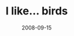 ---
layout: base.njk
title : 'I like... birds' 
view_title : 'I like... birds' 
year : '2008' 
date : '2008-09-15' 
img_file : '/drawing/ilikebirds.jpg' 
html_file : 'ilikebirds' 
next_html : 'ineedtogobacktounderstand.html' 
year_order : '413' 
permalink : "title/{{html_file}}.html"
---